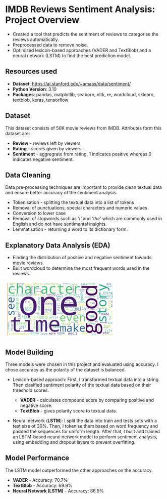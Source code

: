 # IMDB Reviews Sentiment Analysis: Project Overview
* Created a tool that predicts the sentiment of reviews to categorise the reviews automatically.  
* Preprocessed data to remove noise. 
* Optimised lexicon-based approaches (VADER and TextBlob) and a neural network (LSTM) to find the best prediction model.

## Resources used
  * **Dataset**: https://ai.stanford.edu/~amaas/data/sentiment/
  * **Python Version**: 3.10
  * **Packages**: pandas, matplotlib, seaborn, nltk, re, wordcloud, sklearn, textblob, keras, tensorflow

## Dataset
This dataset consists of 50K movie reviews from IMDB. Attributes form this dataset are:
* **Review** - reviews left by viewers
* **Rating** - scores given by viewers
* **Sentiment** - aggregrate from rating. 1 indicates positive whereas 0 indicates negative sentiment. 

## Data Cleaning
Data pre-processing techniques are important to provide clean textual data and ensure better accuracy of the sentiment analysis.

* Tokenisation - splitting the textual data into a list of tokens 
* Removal of punctuations, special characters and numeric values
* Conversion to lower case 
* Removal of stopwords such as *'I'* and *'the'* which are commonly used in English and do not have sentimental insights. 
* Lemmatisation - returning a word to its dictionary form. 

## Explanatory Data Analysis (EDA)
* Finding the distribution of positive and negative sentiment towards movie reviews
* Built wordcloud to determine the most frequent words used in the reviews.
  
 ![alt text](https://github.com/shahirahkay/imdb_sentiment/blob/master/wordcloud.png "wordcloud")


## Model Building
Three models were chosen in this project and evaluated using accuracy. I chose accuracy as the polarity of the dataset is balanced. 
* Lexicon-based approach: First, I transformed textual data into a string. Then clasified sentiment polarity of the textual data based on their threshold scores.
  * **VADER** - calculates compound score by comparing positive and negative score.
  * **TextBlob** - gives polarity score to textual data.
  
* Neural network (**LSTM**): I split the data into train and tests sets with a test size of 30%. Then, I tokenise them based on word frequency and padded the sequences for uniform length. After that, I built and trained an LSTM-based neural network model to perform sentiment analysis, using embedding and dropout layers to prevent overfitting. 

## Model Performance
The LSTM model outperformed the other approaches on the accuracy. 
* **VADER** - Accuracy: 70.7%
* **TextBlob** - Accuracy: 69.9%
* **Neural Network (LSTM)** - Accuracy: 86.9%


